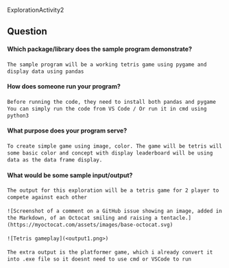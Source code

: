  ExplorationActivity2

## Question
#### Which package/library does the sample program demonstrate?

    The sample program will be a working tetris game using pygame and display data using pandas

#### How does someone run your program?

    Before running the code, they need to install both pandas and pygame
    You can simply run the code from VS Code / Or run it in cmd using python3

#### What purpose does your program serve?

    To create simple game using image, color. The game will be tetris will some basic color and concept with display leaderboard will be using data as the data frame display.

#### What would be some sample input/output?
    The output for this exploration will be a tetris game for 2 player to compete against each other

    ![Screenshot of a comment on a GitHub issue showing an image, added in the Markdown, of an Octocat smiling and raising a tentacle.](https://myoctocat.com/assets/images/base-octocat.svg)

    ![Tetris gameplay](<output1.png>)

    The extra output is the platformer game, which i already convert it into .exe file so it doesnt need to use cmd or VSCode to run